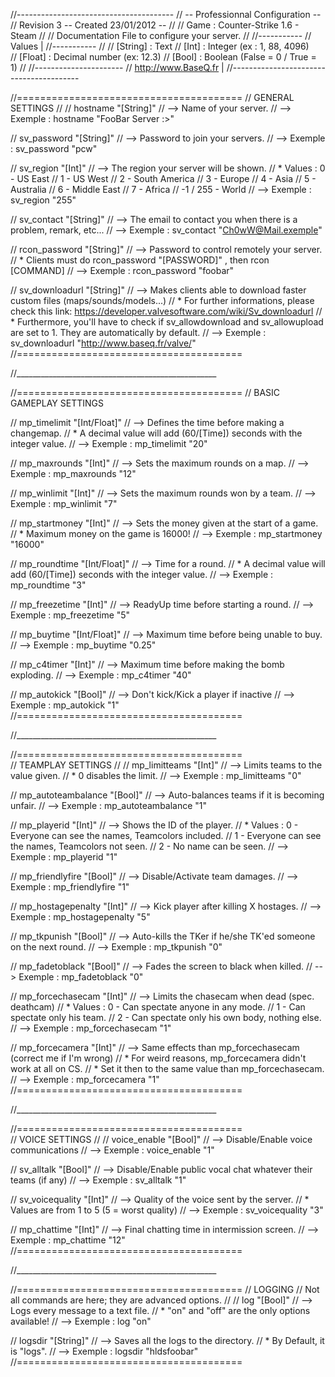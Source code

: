 //---------------------------------------
// -- Professionnal Configuration  --
// Revision 3 -- Created 23/01/2012 --
//
// Game : Counter-Strike 1.6 - Steam
//
// Documentation File to configure your server.
//
//-----------
// Values   | 
//-----------
//
// [String] : Text
// [Int]	: Integer (ex : 1, 88, 4096)	
// [Float] 	: Decimal number (ex: 12.3)
// [Bool]	: Boolean (False = 0 / True = 1)
//
//----------------------
// http://www.BaseQ.fr |
//----------------------------------------

//=======================================
// GENERAL SETTINGS
//
// hostname "[String]" 
// --> Name of your server. 
// --> Exemple : hostname "FooBar Server :>"
	
// sv_password "[String]"
// --> Password to join your servers. 
// --> Exemple : sv_password "pcw"

// sv_region "[Int]"
// --> The region your server will be shown.
// *    Values : 0 - US East
//				 1 - US West
//				 2 - South America
//				 3 - Europe
//				 4 - Asia
//				 5 - Australia
//				 6 - Middle East
//				 7 - Africa
// 				-1 / 255 - World
// --> Exemple : sv_region "255"

// sv_contact "[String]"
// --> The email to contact you when there is a problem, remark, etc...
// --> Exemple : sv_contact "Ch0wW@Mail.exemple"

// rcon_password "[String]"
// --> Password to control remotely your server.
// * Clients must do rcon_password "[PASSWORD]" , then rcon [COMMAND]
// --> Exemple : rcon_password "foobar"

// sv_downloadurl "[String]"
// --> Makes clients able to download faster custom files (maps/sounds/models...)
// * For further informations, please check this link: https://developer.valvesoftware.com/wiki/Sv_downloadurl
// * Furthermore, you'll have to check if sv_allowdownload and sv_allowupload are set to 1. They are automatically by default.
// --> Exemple : sv_downloadurl "http://www.baseq.fr/valve/"
//=======================================

//__________________________________________________

//=======================================
// BASIC GAMEPLAY SETTINGS

// mp_timelimit "[Int/Float]"
// --> Defines the time before making a changemap.
// * A decimal value will add (60/[Time]) seconds with the integer value.
// --> Exemple : mp_timelimit "20"

// mp_maxrounds "[Int]"
// --> Sets the maximum rounds on a map.
// --> Exemple : mp_maxrounds "12"

// mp_winlimit "[Int]"
// --> Sets the maximum rounds won by a team.
// --> Exemple : mp_winlimit "7"

// mp_startmoney "[Int]"
// --> Sets the money given at the start of a game.
// * Maximum money on the game is 16000!
// --> Exemple : mp_startmoney "16000"

// mp_roundtime "[Int/Float]"
// --> Time for a round.
// * A decimal value will add (60/[Time]) seconds with the integer value.
// --> Exemple : mp_roundtime "3"

// mp_freezetime "[Int]"
// --> ReadyUp time before starting a round. 
// --> Exemple : mp_freezetime "5"

// mp_buytime "[Int/Float]"
// --> Maximum time before being unable to buy.
// --> Exemple : mp_buytime "0.25"

// mp_c4timer "[Int]"
// --> Maximum time before making the bomb exploding.
// --> Exemple : mp_c4timer "40"

// mp_autokick "[Bool]"
// --> Don't kick/Kick a player if inactive
// --> Exemple : mp_autokick "1"
//=======================================

//__________________________________________________

//=======================================	
// TEAMPLAY SETTINGS
//
// mp_limitteams "[Int]"
// --> Limits teams to the value given.
// * 0 disables the limit.
// --> Exemple : mp_limitteams "0"

// mp_autoteambalance "[Bool]"
// --> Auto-balances teams if it is becoming unfair.
// --> Exemple : mp_autoteambalance "1"

// mp_playerid "[Int]"
// --> Shows the ID of the player.
// * Values : 0 - Everyone can see the names, Teamcolors included.
//			  1 - Everyone can see the names, Teamcolors not seen.
//			  2 - No name can be seen.
// --> Exemple : mp_playerid "1"

// mp_friendlyfire "[Bool]"
// --> Disable/Activate team damages.
// --> Exemple : mp_friendlyfire "1" 	

// mp_hostagepenalty "[Int]"
// --> Kick player after killing X hostages.
// --> Exemple : mp_hostagepenalty "5" 	

// mp_tkpunish "[Bool]"
// --> Auto-kills the TKer if he/she TK'ed someone on the next round.
// --> Exemple : mp_tkpunish "0" 	

// mp_fadetoblack "[Bool]"
// --> Fades the screen to black when killed.
// --> Exemple : mp_fadetoblack "0"

// mp_forcechasecam "[Int]"
// --> Limits the chasecam when dead (spec. deathcam)
// * Values :	0 - Can spectate anyone in any mode.
//				1 - Can spectate only his team.
//				2 - Can spectate only his own body, nothing else.
// --> Exemple : mp_forcechasecam "1"

// mp_forcecamera "[Int]"
// --> Same effects than mp_forcechasecam (correct me if I'm wrong)
// * For weird reasons, mp_forcecamera didn't work at all on CS.
// * Set it then to the same value than mp_forcechasecam.
// --> Exemple : mp_forcecamera "1"
//=======================================

//__________________________________________________

//=======================================	
// VOICE SETTINGS
//
// voice_enable "[Bool]"
// --> Disable/Enable voice communications
// --> Exemple : voice_enable "1"

// sv_alltalk "[Bool]"
// --> Disable/Enable public vocal chat whatever their teams (if any)
// --> Exemple : sv_alltalk "1"

// sv_voicequality "[Int]"
// --> Quality of the voice sent by the server.
// * Values are from 1 to 5 (5 = worst quality)
// --> Exemple : sv_voicequality "3"

// mp_chattime "[Int]"
// --> Final chatting time in intermission screen.
// --> Exemple : mp_chattime "12"
//=======================================

//__________________________________________________

//=======================================
// LOGGING
// Not all commands are here; they are advanced options.
//
// log "[Bool]"
// --> Logs every message to a text file.
// * "on" and "off" are the only options available!
// --> Exemple : log "on"

// logsdir "[String]"
// --> Saves all the logs to the directory.
// * By Default, it is "logs".
// --> Exemple : logsdir "hldsfoobar"
//=======================================

